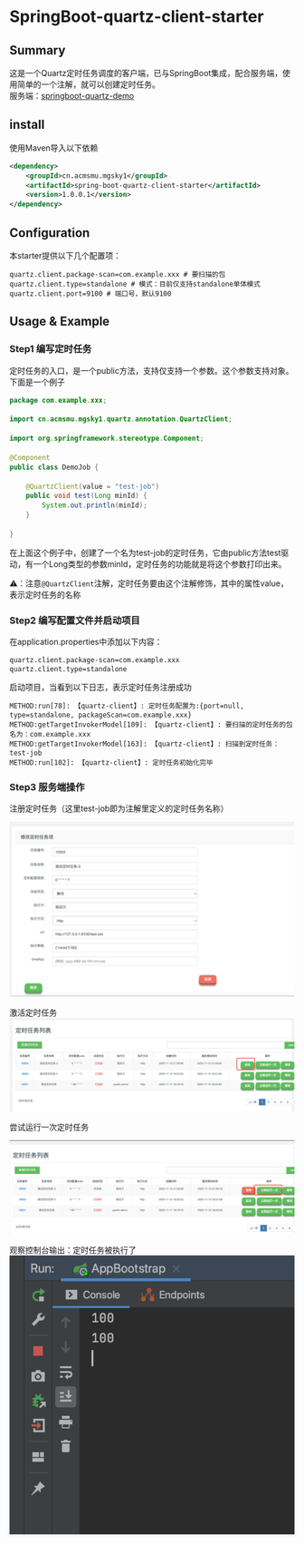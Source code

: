 # SpringBoot-quartz-client-starter

## Summary
这是一个Quartz定时任务调度的客户端，已与SpringBoot集成，配合服务端，使用简单的一个注解，就可以创建定时任务。<br>
服务端：[springboot-quartz-demo](https://github.com/simonsfan/springboot-quartz-demo)

## install
使用Maven导入以下依赖
```xml
<dependency>
    <groupId>cn.acmsmu.mgsky1</groupId>
    <artifactId>spring-boot-quartz-client-starter</artifactId>
    <version>1.0.0.1</version>
</dependency>
```

## Configuration

本starter提供以下几个配置项：
```properties
quartz.client.package-scan=com.example.xxx # 要扫描的包
quartz.client.type=standalone # 模式：目前仅支持standalone单体模式
quartz.client.port=9100 # 端口号，默认9100
```

## Usage & Example

### Step1 编写定时任务

定时任务的入口，是一个public方法，支持仅支持一个参数。这个参数支持对象。下面是一个例子
```java
package com.example.xxx;

import cn.acmsmu.mgsky1.quartz.annotation.QuartzClient;

import org.springframework.stereotype.Component;

@Component
public class DemoJob {

    @QuartzClient(value = "test-job")
    public void test(Long minId) {
        System.out.println(minId);
    }
    
}
```
在上面这个例子中，创建了一个名为test-job的定时任务，它由public方法test驱动，有一个Long类型的参数minId，定时任务的功能就是将这个参数打印出来。

⚠️：注意`@QuartzClient`注解，定时任务要由这个注解修饰，其中的属性value，表示定时任务的名称

### Step2 编写配置文件并启动项目
在application.properties中添加以下内容：
```properties
quartz.client.package-scan=com.example.xxx
quartz.client.type=standalone
```

启动项目，当看到以下日志，表示定时任务注册成功
```
METHOD:run[78]: 【quartz-client】: 定时任务配置为:{port=null, type=standalone, packageScan=com.example.xxx}
METHOD:getTargetInvokerModel[109]: 【quartz-client】: 要扫描的定时任务的包名为：com.example.xxx
METHOD:getTargetInvokerModel[163]: 【quartz-client】: 扫描到定时任务：test-job
METHOD:run[102]: 【quartz-client】: 定时任务初始化完毕
```

### Step3 服务端操作

注册定时任务（这里test-job即为注解里定义的定时任务名称）

![](assets/1.png)

激活定时任务
![](assets/2.png)

尝试运行一次定时任务

![](assets/3.png)

观察控制台输出：定时任务被执行了
![](assets/4.png)


